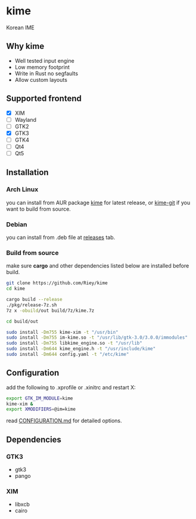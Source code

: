 # kime

Korean IME

## Why kime

* Well tested input engine
* Low memory footprint
* Write in Rust no segfaults
* Allow custom layouts

## Supported frontend

- [x] XIM
- [ ] Wayland
- [ ] GTK2
- [x] GTK3
- [ ] GTK4
- [ ] Qt4
- [ ] Qt5

## Installation

### Arch Linux

you can install from AUR package [kime](https://aur.archlinux.org/packages/kime) for latest release, or [kime-git](https://aur.archlinux.org/packages/kime-git) if you want to build from source.

### Debian

you can install from .deb file at [releases](https://github.com/Riey/kime/releases) tab.

### Build from source

make sure **cargo** and other dependencies listed below are installed before build.

```sh
git clone https://github.com/Riey/kime
cd kime

cargo build --release
./pkg/release-7z.sh
7z x -obuild/out build/7z/kime.7z

cd build/out

sudo install -Dm755 kime-xim -t "/usr/bin"
sudo install -Dm755 im-kime.so -t "/usr/lib/gtk-3.0/3.0.0/immodules"
sudo install -Dm755 libkime_engine.so -t "/usr/lib"
sudo install -Dm644 kime_engine.h -t "/usr/include/kime"
sudo install -Dm644 config.yaml -t "/etc/kime"
```

## Configuration

add the following to .xprofile or .xinitrc and restart X:

```sh
export GTK_IM_MODULE=kime
kime-xim &
export XMODIFIERS=@im=kime
```

read [CONFIGURATION.md](CONFIGURATION.md) for detailed options.

## Dependencies

### GTK3

* gtk3
* pango

### XIM

* libxcb
* cairo
